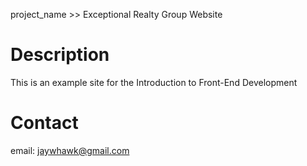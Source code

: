 project_name >> Exceptional Realty Group Website

# Description

This is an example site for the Introduction to Front-End Development

# Contact

email: jaywhawk@gmail.com
